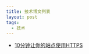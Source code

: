 ```yaml
---
title: 技术博文列表
layout: post
tags:
  - 技术
---
```


- [10分钟让你的站点使用HTTPS](http://fromwiz.com/share/s/09FnQG0uDkMA2tyWxz1kLdUr1GImlb0djkgM2lOsxe0qsyDa)